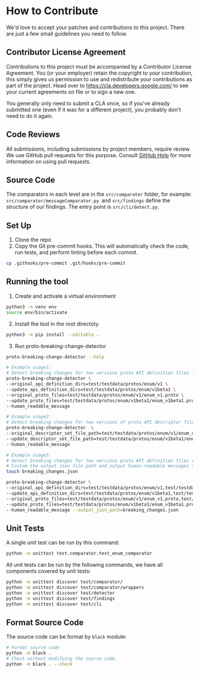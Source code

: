 # How to Contribute

We'd love to accept your patches and contributions to this project. There are just a few small guidelines you need to follow.

## Contributor License Agreement

Contributions to this project must be accompanied by a Contributor License
Agreement. You (or your employer) retain the copyright to your contribution,
this simply gives us permission to use and redistribute your contributions as
part of the project. Head over to <https://cla.developers.google.com/> to see
your current agreements on file or to sign a new one.

You generally only need to submit a CLA once, so if you've already submitted one
(even if it was for a different project), you probably don't need to do it
again.

## Code Reviews

All submissions, including submissions by project members, require review. We
use GitHub pull requests for this purpose. Consult
[GitHub Help](https://help.github.com/articles/about-pull-requests/) for more
information on using pull requests.

## Source Code

The comparators in each level are in the `src/comparator` folder, for example: `src/comparator/messageComparator.py `and `src/findings` define the structure of our findings.
The entry point is `src/cli/detect.py`.

## Set Up
1. Clone the repo
2. Copy the Git pre-commit hooks. This will automatically check the code, run tests, and perform linting before each commit.

```.sh
cp .githooks/pre-commit .git/hooks/pre-commit
```

## Running the tool

1. Create and activate a virtual environment

```.sh
python3 -m venv env
source env/bin/activate
```

2. Install the tool in the root directoty

```.sh
python3 -m pip install --editable .
```

3. Run proto-breaking-change-detector

```.sh
proto-breaking-change-detector --help

# Example usage1:
# Detect breaking changes for two versions proto API definition files in test/testdata/protos/enum
proto-breaking-change-detector \
--original_api_definition_dirs=test/testdata/protos/enum/v1 \
--update_api_definition_dirs=test/testdata/protos/enum/v1beta1 \
--original_proto_files=test/testdata/protos/enum/v1/enum_v1.proto \
--update_proto_files=test/testdata/protos/enum/v1beta1/enum_v1beta1.proto \
--human_readable_message

# Example usage2:
# Detect breaking changes for two versions of proto API descriptor files.
proto-breaking-change-detector  \
--original_descriptor_set_file_path=test/testdata/protos/enum/v1/enum_descriptor_set.pb \
--update_descriptor_set_file_path=test/testdata/protos/enum/v1beta1/enum_descriptor_set.pb \
--human_readable_message

# Example usage3:
# Detect breaking changes for two versions proto API definition files defined in two directories.
# Custom the output Json file path and output human-readable messages to console.
touch breaking_changes.json

proto-breaking-change-detector \
--original_api_definition_dirs=test/testdata/protos/enum/v1,test/testdata/protos/message/v1 \
--update_api_definition_dirs=test/testdata/protos/enum/v1beta1,test/testdata/protos/message/v1beta1 \
--original_proto_files=test/testdata/protos/enum/v1/enum_v1.proto,test/testdata/protos/message/v1/message_v1.proto \
--update_proto_files=test/testdata/protos/enum/v1beta1/enum_v1beta1.proto,test/testdata/protos/message/v1beta1/message_v1beta1.proto \
--human_readable_message --output_json_path=breaking_changes.json
```

## Unit Tests

A single unit test can be run by this command: 

```sh
python -m unittest test.comparator.test_enum_comparator
```

All unit tests can be run by the following commands, we have all components covered by unit tests: 

```sh
python -m unittest discover test/comparator/
python -m unittest discover test/comparator/wrappers
python -m unittest discover test/detector
python -m unittest discover test/findings
python -m unittest discover test/cli
```

## Format Source Code

The source code can be format by `black` module:

```.sh
# Format source code
python -m black .
# Check without modifying the source code.
python -m black . --check
```

